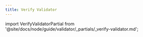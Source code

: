 ```yaml
---
title: Verify Validator
---
```


import VerifyValidatorPartial from '@site/docs/node/guide/validator/_partials/_verify-validator.md';

<VerifyValidatorPartial />